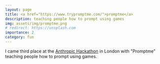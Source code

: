 ```yaml
---
layout: page
title: <a href="https://www.trypromptme.com/">promptme</a>
description: teaching people how to prompt using games
img: assets/img/promptme.png
# redirect: https://unsplash.com
importance: 2
category: fun
---
```


I came third place at the <a href="https://getbootstrap.com/docs/4.4/layout/grid/">Anthropic Hackathon</a> in London with "Promptme" teaching people how to prompt using games.
